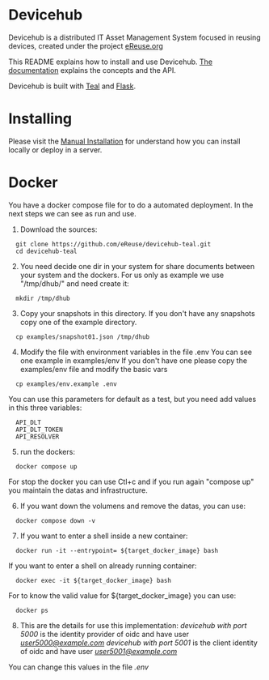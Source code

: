 # Devicehub

Devicehub is a distributed IT Asset Management System focused in reusing devices, created under the project [eReuse.org](https://www.ereuse.org)

This README explains how to install and use Devicehub. [The documentation](http://devicehub.ereuse.org) explains the concepts and the API.

Devicehub is built with [Teal](https://github.com/ereuse/teal) and [Flask](http://flask.pocoo.org).

# Installing
Please visit the [Manual Installation](#README_MANUAL_INSTALLATION.md) for understand how you can install locally or deploy in a server.

# Docker
You have a docker compose file for to do a automated deployment. In the next steps we can see as run and use.

1. Download the sources:
```
  git clone https://github.com/eReuse/devicehub-teal.git
  cd devicehub-teal
```

2. You need decide one dir in your system for share documents between your system and the dockers.
For us only as example we use "/tmp/dhub/" and need create it:
```
  mkdir /tmp/dhub
```

3. Copy your snapshots in this directory. If you don't have any snapshots copy one of the example directory.
```
  cp examples/snapshot01.json /tmp/dhub
```

4. Modify the file with environment variables in the file .env You can see one example in examples/env
If you don't have one please copy the examples/env file and modify the basic vars
```
  cp examples/env.example .env
```
You can use this parameters for default as a test, but you need add values in this three variables:
```
  API_DLT
  API_DLT_TOKEN
  API_RESOLVER
```

5. run the dockers:
```
  docker compose up
```
For stop the docker you can use Ctl+c and if you run again "compose up" you maintain the datas and infrastructure.

6. If you want down the volumens and remove the datas, you can use:
```
  docker compose down -v
```

7. If you want to enter a shell inside a new container:
```
  docker run -it --entrypoint= ${target_docker_image} bash
```

If you want to enter a shell on already running container:
```
  docker exec -it ${target_docker_image} bash
```

For to know the valid value for ${target_docker_image} you can use:
```
  docker ps
```

8. This are the details for use this implementation:
  *devicehub with port 5000* is the identity provider of oidc and have user *user5000@example.com*
  *devicehub with port 5001* is the client identity of oidc and have user *user5001@example.com*

  You can change this values in the file *.env*
